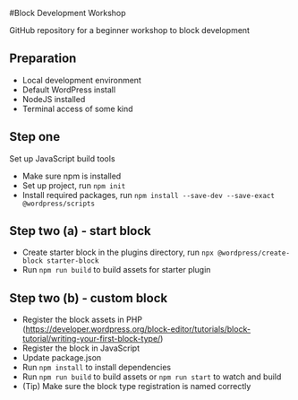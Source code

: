 #Block Development Workshop

GitHub repository for a beginner workshop to block development

## Preparation
* Local development environment
* Default WordPress install
* NodeJS installed
* Terminal access of some kind

## Step one
Set up JavaScript build tools
* Make sure npm is installed
* Set up project, run `npm init`
* Install required packages, run `npm install --save-dev --save-exact @wordpress/scripts`

## Step two (a) - start block
* Create starter block in the plugins directory, run `npx @wordpress/create-block starter-block`
* Run `npm run build` to build assets for starter plugin

## Step two (b) - custom block
* Register the block assets in PHP (https://developer.wordpress.org/block-editor/tutorials/block-tutorial/writing-your-first-block-type/)
* Register the block in JavaScript
* Update package.json
* Run `npm install` to install dependencies
* Run `npm run build` to build assets or `npm run start` to watch and build
* (Tip) Make sure the block type registration is named correctly
